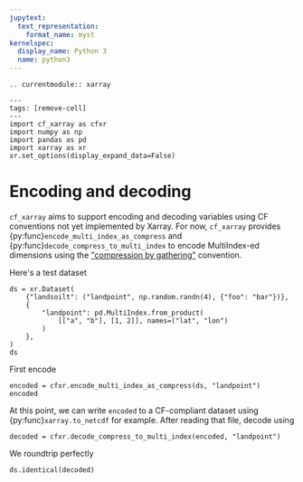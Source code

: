 ```yaml
---
jupytext:
  text_representation:
    format_name: myst
kernelspec:
  display_name: Python 3
  name: python3
---
```

```{eval-rst}
.. currentmodule:: xarray
```
```{code-cell}
---
tags: [remove-cell]
---
import cf_xarray as cfxr
import numpy as np
import pandas as pd
import xarray as xr
xr.set_options(display_expand_data=False)
```


# Encoding and decoding

`cf_xarray` aims to support encoding and decoding variables using CF conventions not yet implemented by Xarray. For now, ``cf_xarray`` provides
{py:func}`encode_multi_index_as_compress` and {py:func}`decode_compress_to_multi_index` to encode MultiIndex-ed dimensions using the
["compression by gathering"](http://cfconventions.org/Data/cf-conventions/cf-conventions-1.8/cf-conventions.html#compression-by-gathering) convention.

Here's a test dataset
```{code-cell}
ds = xr.Dataset(
    {"landsoilt": ("landpoint", np.random.randn(4), {"foo": "bar"})},
    {
        "landpoint": pd.MultiIndex.from_product(
            [["a", "b"], [1, 2]], names=("lat", "lon")
        )
    },
)
ds
```
First encode
```{code-cell}
encoded = cfxr.encode_multi_index_as_compress(ds, "landpoint")
encoded
```

At this point, we can write `encoded` to a CF-compliant dataset using {py:func}`xarray.to_netcdf` for example.
After reading that file, decode using
```{code-cell}
decoded = cfxr.decode_compress_to_multi_index(encoded, "landpoint")
```

We roundtrip perfectly
```{code-cell}
ds.identical(decoded)
```
